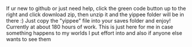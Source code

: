 If ur new to github or just need help, click the green code button up to the right and click download zip, then unzip it and the yippee folder will be in there :)
Just copy the "yippee" file into your saves folder and enjoy! Currently at about 180 hours of work.
This is just here for me in case something happens to my worlds I put effort into and also if anyone else wants to see them 
